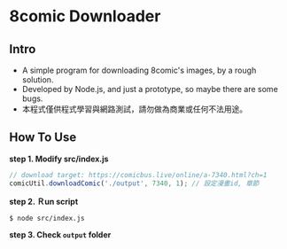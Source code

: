 # 8comic Downloader

## Intro

* A simple program for downloading 8comic's images, by a rough solution.
* Developed by Node.js, and just a prototype, so maybe there are some bugs.
* 本程式僅供程式學習與網路測試，請勿做為商業或任何不法用途。

## How To Use

**step 1. Modify src/index.js**

```js
// download target: https://comicbus.live/online/a-7340.html?ch=1
comicUtil.downloadComic('./output', 7340, 1); // 設定漫畫id, 章節
```

**step 2. Ｒun script**
```bash
$ node src/index.js
```

**step 3. Check `output` folder**
